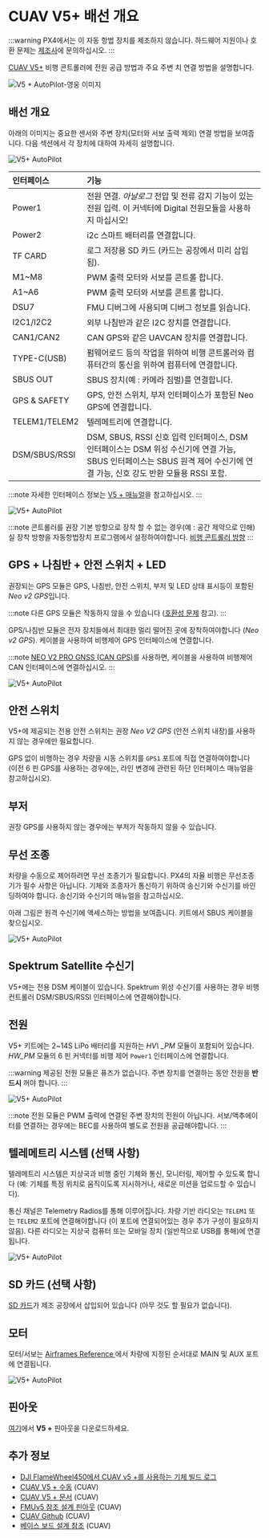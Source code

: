 # CUAV V5+ 배선 개요

:::warning PX4에서는 이 자동 항법 장치를 제조하지 않습니다. 하드웨어 지원이나 호환 문제는 [제조사](https://store.cuav.net/)에 문의하십시오.
:::

[ CUAV V5+](../flight_controller/cuav_v5_plus.md) 비행 콘트롤러에 전원 공급 방법과 주요 주변 치 연결 방법을 설명합니다.

![V5 + AutoPilot-영웅 이미지](../../assets/flight_controller/cuav_v5_plus/v5+_01.png)

## 배선 개요

아래의 이미지는 중요한 센서와 주변 장치(모터와 서보 출력 제외) 연결 방법을 보여줍니다. 다음 섹션에서 각 장치에 대하여 자세히 설명합니다.

![V5+ AutoPilot](../../assets/flight_controller/cuav_v5_plus/connection/v5+_quickstart_01.png)

| 인터페이스           | 기능                                                                                                                  |
|:--------------- |:------------------------------------------------------------------------------------------------------------------- |
| Power1          | 전원 연결. *아날로그* 전압 및 전류 감지 기능이 있는 전원 입력. 이 커넥터에 Digital 전원모듈을 사용하지 마십시오!                                              |
| Power2          | i2c 스마트 배터리를 연결합니다.                                                                                                 |
| TF CARD         | 로그 저장용 SD 카드 (카드는 공장에서 미리 삽입됨).                                                                                     |
| M1~M8           | PWM 출력 모터와 서보를 콘트롤 합니다.                                                                                             |
| A1~A6           | PWM 출력 모터와 서보를 콘트롤 합니다.                                                                                             |
| DSU7            | FMU 디버그에 사용되며 디버그 정보를 읽습니다.                                                                                         |
| I2C1/I2C2       | 외부 나침반과 같은 I2C 장치를 연결합니다.                                                                                           |
| CAN1/CAN2       | CAN GPS와 같은 UAVCAN 장치를 연결합니다.                                                                                       |
| TYPE-C\(USB\) | 펌웨어로드 등의 작업을 위하여 비행 콘트롤러와 컴퓨터간의 통신을 위하여 컴퓨터에 연결합니다.                                                                 |
| SBUS OUT        | SBUS 장치(예 : 카메라 짐벌)를 연결합니다.                                                                                         |
| GPS & SAFETY    | GPS, 안전 스위치, 부저 인터페이스가 포함된 Neo GPS에 연결합니다.                                                                          |
| TELEM1/TELEM2   | 텔레메트리에 연결합니다.                                                                                                       |
| DSM/SBUS/RSSI   | DSM, SBUS, RSSI 신호 입력 인터페이스, DSM 인터페이스는 DSM 위성 수신기에 연결 가능, SBUS 인터페이스는 SBUS 원격 제어 수신기에 연결 가능, 신호 강도 반환 모듈용 RSSI 포함. |


:::note
자세한 인터페이스 정보는 [V5 + 매뉴얼](http://manual.cuav.net/V5-Plus.pdf)을 참고하십시오.
:::

![V5+ AutoPilot](../../assets/flight_controller/cuav_v5_plus/connection/v5+_quickstart_02.png)

:::note
콘트롤러를 권장 기본 방향으로 장착 할 수 없는 경우(예 : 공간 제약으로 인해) 실 장착 방향을 자동항법장치 프로그램에서 설정하여야합니다. [비행 콘트롤러 방향](../advanced_features/rtk-gps.md)
:::

## GPS + 나침반 + 안전 스위치 + LED

권장되는 GPS 모듈은 GPS, 나침반, 안전 스위치, 부저 및 LED 상태 표시등이 포함된 *Neo v2 GPS*입니다.

:::note
다른 GPS 모듈은 작동하지 않을 수 있습니다 ([호환성 문제](../flight_controller/cuav_v5_nano.md#compatibility_gps) 참고).
:::

GPS/나침반 모듈은 전자 장치들에서 최대한 멀리 떨어진 곳에 장착하여야합니다 (*Neo v2 GPS*). 케이블을 사용하여 비행제어 GPS 인터페이스에 연결합니다.

:::note
[NEO V2 PRO GNSS (CAN GPS)](http://doc.cuav.net/gps/neo-series-gnss/en/neo-v2-pro.html)를 사용하면, 케이블을 사용하여 비행제어 CAN 인터페이스에 연결하십시오.
:::

![V5+ AutoPilot](../../assets/flight_controller/cuav_v5_plus/connection/v5+_quickstart_03.png)

## 안전 스위치 

V5+에 제공되는 전용 안전 스위치는 권장 *Neo V2 GPS* (안전 스위치 내장)를 사용하지 않는 경우에만 필요합니다.

GPS 없이 비행하는 경우 차량을 시동 스위치를 `GPS1` 포트에 직접 연결하여야합니다 (이전 6 핀 GPS를 사용하는 경우에는, 라인 변경에 관련된 하단 인터페이스 매뉴얼을 참고하십시오).

## 부저

권장 GPS를 사용하지 않는 경우에는 부저가 작동하지 않을 수 있습니다.

## 무선 조종

차량을 수동으로 제어하려면 무선 조종기가 필요합니다. PX4의 자율 비행은 무선조종기가 필수 사항은 아닙니다. 기체와 조종자가 통신하기 위하여 송신기와 수신기를 바인딩하여야 합니다. 송신기와 수신기의 매뉴얼을 참고하십시오.

아래 그림은 원격 수신기에 액세스하는 방법을 보여줍니다. 키트에서 SBUS 케이블을 찾으십시오.

![V5+ AutoPilot](../../assets/flight_controller/cuav_v5_plus/connection/v5+_quickstart_04.png)

## Spektrum Satellite 수신기

V5+에는 전용 DSM 케이블이 있습니다. Spektrum 위성 수신기를 사용하는 경우 비행 컨트롤러 DSM/SBUS/RSSI 인터페이스에 연결해야합니다.

## 전원

V5+ 키트에는 2~14S LiPo 배터리를 지원하는 *HV\ _PM* 모듈이 포함되어 있습니다. *HW\_PM* 모듈의 6 핀 커넥터를 비행 제어 `Power1` 인터페이스에 연결합니다.

:::warning
제공된 전원 모듈은 퓨즈가 없습니다. 주변 장치를 연결하는 동안 전원을 **반드시** 꺼야 합니다.
:::

![V5+ AutoPilot](../../assets/flight_controller/cuav_v5_plus/connection/v5+_quickstart_01.png)

:::note
전원 모듈은 PWM 출력에 연결된 주변 장치의 전원이 아닙니다. 서보/액추에이터를 연결하는 경우에는 BEC를 사용하여 별도로 전원을 공급해야합니다.
:::

## 텔레메트리 시스템 (선택 사항)

텔레메트리 시스템은 지상국과 비행 중인 기체와 통신, 모니터링, 제어할 수 있도록 합니다 (예: 기체를 특정 위치로 움직이도록 지시하거나, 새로운 미션을 업로드할 수 있습니다).

통신 채널은 Telemetry Radios를 통해 이루어집니다. 차량 기반 라디오는 `TELEM1` 또는 `TELEM2` 포트에 연결해야합니다 (이 포트에 연결되어있는 경우 추가 구성이 필요하지 않음). 다른 라디오는 지상국 컴퓨터 또는 모바일 장치 (일반적으로 USB를 통해)에 연결됩니다.

![V5+ AutoPilot](../../assets/flight_controller/cuav_v5_plus/connection/v5+_quickstart_06.png)

<span id="sd_card"></span>

## SD 카드 (선택 사항)

[SD 카드](../getting_started/px4_basic_concepts.md#sd_cards)가 제조 공장에서 삽입되어 있습니다 (아무 것도 할 필요가 없습니다).

## 모터

모터/서보는 [ Airframes Reference ](../airframes/airframe_reference.md)에서 차량에 지정된 순서대로 MAIN 및 AUX 포트에 연결됩니다.

![V5+ AutoPilot](../../assets/flight_controller/cuav_v5_plus/connection/v5+_quickstart_07.png)

## 핀아웃

[여기](http://manual.cuav.net/V5-Plus.pdf)에서 **V5 +** 핀아웃을 다운로드하세요.

## 추가 정보

- [DJI FlameWheel450에서 CUAV v5 +를 사용하는 기체 빌드 로그](../frames_multicopter/dji_f450_cuav_5plus.md)
- [CUAV V5 + 수동](http://manual.cuav.net/V5-Plus.pdf) (CUAV)
- [CUAV V5 + 문서](http://doc.cuav.net/flight-controller/v5-autopilot/en/v5+.html) (CUAV)
- [FMUv5 참조 설계 핀아웃](https://docs.google.com/spreadsheets/d/1-n0__BYDedQrc_2NHqBenG1DNepAgnHpSGglke-QQwY/edit#gid=912976165) (CUAV)
- [CUAV Github](https://github.com/cuav) (CUAV)
- [베이스 보드 설계 참조](https://github.com/cuav/hardware/tree/master/V5_Autopilot/V5%2B/V5%2BBASE) (CUAV)